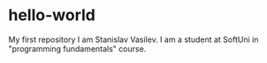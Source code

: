 # hello-world
My first repository
I am Stanislav Vasilev. I am a student at SoftUni in "programming fundamentals" course.
